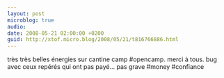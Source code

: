 ```yaml
---
layout: post
microblog: true
audio: 
date: 2008-05-21 02:00:00 +0200
guid: http://xtof.micro.blog/2008/05/21/t816766886.html
---
```

très très belles énergies sur cantine camp #opencamp. merci à tous.  bug avec ceux repérés qui ont pas payé... pas grave #money #confiance
